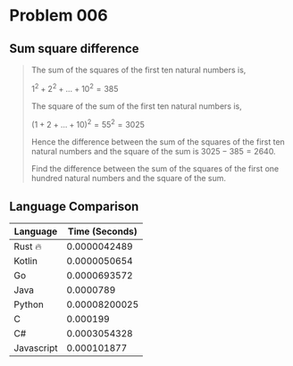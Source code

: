# Problem 006

## Sum square difference

>The sum of the squares of the first ten natural numbers is,
>
>$1^2 + 2^2 + ... + 10^2 = 385$
>
>The square of the sum of the first ten natural numbers is,
>
>$(1 + 2+...+ 10)^2 = 55^2 = 3025$
>
>Hence the difference between the sum of the squares of the first ten natural numbers and the square of the sum is $3025 - 385 = 2640$.
>
>Find the difference between the sum of the squares of the first one hundred natural numbers and the square of the sum.

## Language Comparison

| Language   | Time (Seconds)        |
| ---------- | --------------------- |
| Rust 🔥    | 0.0000042489          |
| Kotlin     | 0.0000050654          |
| Go         | 0.0000693572          |
| Java       | 0.0000789             |
| Python     | 0.00008200025         |
| C          | 0.000199              |
| C#         | 0.0003054328          |
| Javascript | 0.000101877           |

